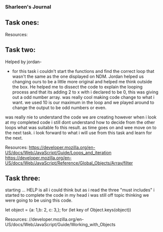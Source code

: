 ### Sharleen's Journal

## Task ones:




Resources:

## Task two: 
Helped by jordan-
+ for this task i couldn't start the functions and find the correct loop that wasn't the same as the one displayed on NDM. Jordan helped us changing ours to be a little more original and helped me think outside the box. He helped me to dissect the code to explain the looping process and that its adding 2 to x with i declared to be 0, this was giving out a odd number array. was really cool making code change to what i want.
 we used 10 is our maximum in the loop and we played around to change the output to be odd numbers or even.  

 was really nie to understand the code we are creating however when i look at my completed code i still dont understand how to decide from the other loops what was suitable fo this result. as time goes on and wee move on to the next task. i look forward to what i will use from this task and learn for the next.


Resources: 
https://developer.mozilla.org/en-US/docs/Web/JavaScript/Guide/Loops_and_iteration
https://developer.mozilla.org/en-US/docs/Web/JavaScript/Reference/Global_Objects/Array/filter


## Task three:
starting ... HELP is all i could think but as i read the three "must includes" i started to complete the code in my head i was still off topic thinking we were going to be using this code.

let object = {a: 1,b: 2, c: 3,};
    for (let key of Object.keys(object))
    




Resources:
//developer.mozilla.org/en-US/docs/Web/JavaScript/Guide/Working_with_Objects
